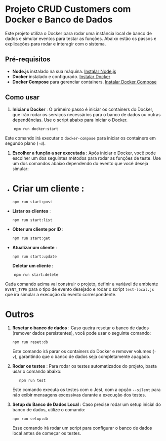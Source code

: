# Projeto CRUD Customers com Docker e Banco de Dados

Este projeto utiliza o Docker para rodar uma instância local de banco de dados e simular eventos para testar as funções. Abaixo estão os passos e explicações para rodar e interagir com o sistema.

## Pré-requisitos

- **Node.js** instalado na sua máquina. [Instalar Node.js](https://nodejs.org/)
- **Docker** instalado e configurado. [Instalar Docker]()
- **Docker Compose** para gerenciar containers. [Instalar Docker Compose]()

## Como usar

1. **Iniciar o Docker** : O primeiro passo é iniciar os containers do Docker, que irão rodar os serviços necessários para o banco de dados ou outras dependências. Use o script abaixo para iniciar o Docker.

```
	npm run docker:start

```

Este comando irá executar o `docker-compose` para iniciar os containers em segundo plano (`-d`).

1. **Escolher a função a ser executada** : Após iniciar o Docker, você pode escolher um dos seguintes métodos para rodar as funções de teste. Use um dos comandos abaixo dependendo do evento que você deseja simular:

- # **Criar um cliente** :

  ```
  npm run start:post

  ```

- **Listar os clientes** :

  ```
  npm run start:list

  ```

- **Obter um cliente por ID** :

  ```
  npm run start:get

  ```

- **Atualizar um cliente** :

  ```
  npm run start:update
  ```

  **Deletar um cliente** :

```
	npm run start:delete
```

Cada comando acima vai construir o projeto, definir a variável de ambiente `EVENT_TYPE` para o tipo de evento desejado e rodar o script `test-local.js` que irá simular a execução do evento correspondente.

# **Outros**

1. **Resetar o banco de dados** : Caso queira resetar o banco de dados (remover dados persistentes), você pode usar o seguinte comando:

   `npm run reset:db`

   Este comando irá parar os containers do Docker e remover volumes (`-v`), garantindo que o banco de dados seja completamente apagado.

1. **Rodar os testes** : Para rodar os testes automatizados do projeto, basta usar o comando abaixo:

   `   npm run test`

   Este comando executa os testes com o Jest, com a opção `--silent` para não exibir mensagens excessivas durante a execução dos testes.

1. **Setup do Banco de Dados Local** : Caso precise rodar um setup inicial do banco de dados, utilize o comando:

   `npm run setup:db `

   Esse comando irá rodar um script para configurar o banco de dados local antes de começar os testes.
